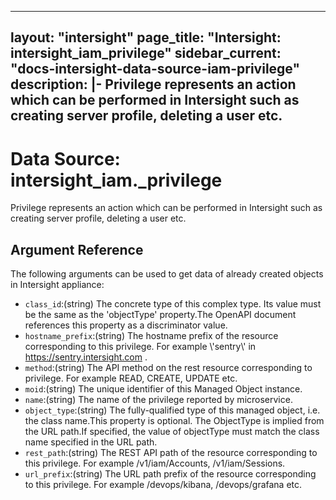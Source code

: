 
---
layout: "intersight"
page_title: "Intersight: intersight_iam_privilege"
sidebar_current: "docs-intersight-data-source-iam-privilege"
description: |-
Privilege represents an action which can be performed in Intersight such as creating server profile, deleting a user etc.
---

# Data Source: intersight_iam._privilege
Privilege represents an action which can be performed in Intersight such as creating server profile, deleting a user etc.
## Argument Reference
The following arguments can be used to get data of already created objects in Intersight appliance:
* `class_id`:(string) The concrete type of this complex type. Its value must be the same as the 'objectType' property.The OpenAPI document references this property as a discriminator value. 
* `hostname_prefix`:(string) The hostname prefix of the resource corresponding to this privilege. For example \\'sentry\\' in https://sentry.intersight.com . 
* `method`:(string) The API method on the rest resource corresponding to privilege. For example READ, CREATE, UPDATE etc. 
* `moid`:(string) The unique identifier of this Managed Object instance. 
* `name`:(string) The name of the privilege reported by microservice. 
* `object_type`:(string) The fully-qualified type of this managed object, i.e. the class name.This property is optional. The ObjectType is implied from the URL path.If specified, the value of objectType must match the class name specified in the URL path. 
* `rest_path`:(string) The REST API path of the resource corresponding to this privilege. For example /v1/iam/Accounts, /v1/iam/Sessions. 
* `url_prefix`:(string) The URL path prefix of the resource corresponding to this privilege. For example /devops/kibana, /devops/grafana etc. 
